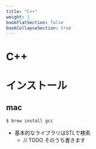 ```yaml
---
title: "C++"
weight: 1
bookFlatSection: false
bookCollapseSection: true
---
```


# C++

# インストール

## mac
```zsh
$ brew install gcc
```

- 基本的なライブラリはSTLで検索
  - // TODO そのうち書きます
